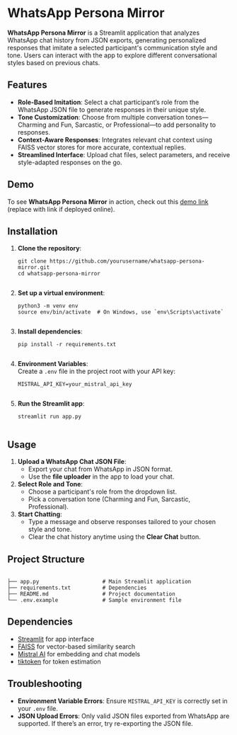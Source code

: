 <h1>WhatsApp Persona Mirror</h1>
<p><strong>WhatsApp Persona Mirror</strong> is a Streamlit application that analyzes WhatsApp chat history from JSON exports, generating personalized responses that imitate a selected participant's communication style and tone. Users can interact with the app to explore different conversational styles based on previous chats.</p>

<h2>Features</h2>
<ul>
    <li><strong>Role-Based Imitation</strong>: Select a chat participant’s role from the WhatsApp JSON file to generate responses in their unique style.</li>
    <li><strong>Tone Customization</strong>: Choose from multiple conversation tones—Charming and Fun, Sarcastic, or Professional—to add personality to responses.</li>
    <li><strong>Context-Aware Responses</strong>: Integrates relevant chat context using FAISS vector stores for more accurate, contextual replies.</li>
    <li><strong>Streamlined Interface</strong>: Upload chat files, select parameters, and receive style-adapted responses on the go.</li>
</ul>

<h2>Demo</h2>
<p>To see <strong>WhatsApp Persona Mirror</strong> in action, check out this <a href="#">demo link</a> (replace with link if deployed online).</p>

<h2>Installation</h2>
<ol>
    <li><strong>Clone the repository</strong>:
        <pre><code>git clone https://github.com/yourusername/whatsapp-persona-mirror.git
cd whatsapp-persona-mirror
        </code></pre>
    </li>
    <li><strong>Set up a virtual environment</strong>:
        <pre><code>python3 -m venv env
source env/bin/activate  # On Windows, use `env\Scripts\activate`
        </code></pre>
    </li>
    <li><strong>Install dependencies</strong>:
        <pre><code>pip install -r requirements.txt
        </code></pre>
    </li>
    <li><strong>Environment Variables</strong>:<br>
        Create a <code>.env</code> file in the project root with your API key:
        <pre><code>MISTRAL_API_KEY=your_mistral_api_key
        </code></pre>
    </li>
    <li><strong>Run the Streamlit app</strong>:
        <pre><code>streamlit run app.py
        </code></pre>
    </li>
</ol>

<h2>Usage</h2>
<ol>
    <li><strong>Upload a WhatsApp Chat JSON File</strong>:
        <ul>
            <li>Export your chat from WhatsApp in JSON format.</li>
            <li>Use the <strong>file uploader</strong> in the app to load your chat.</li>
        </ul>
    </li>
    <li><strong>Select Role and Tone</strong>:
        <ul>
            <li>Choose a participant's role from the dropdown list.</li>
            <li>Pick a conversation tone (Charming and Fun, Sarcastic, Professional).</li>
        </ul>
    </li>
    <li><strong>Start Chatting</strong>:
        <ul>
            <li>Type a message and observe responses tailored to your chosen style and tone.</li>
            <li>Clear the chat history anytime using the <strong>Clear Chat</strong> button.</li>
        </ul>
    </li>
</ol>

<h2>Project Structure</h2>
<pre><code>
├── app.py                    # Main Streamlit application
├── requirements.txt          # Dependencies
├── README.md                 # Project documentation
└── .env.example              # Sample environment file
</code></pre>

<h2>Dependencies</h2>
<ul>
    <li><a href="https://streamlit.io/">Streamlit</a> for app interface</li>
    <li><a href="https://github.com/facebookresearch/faiss">FAISS</a> for vector-based similarity search</li>
    <li><a href="https://www.mistral.ai/">Mistral AI</a> for embedding and chat models</li>
    <li><a href="https://pypi.org/project/tiktoken/">tiktoken</a> for token estimation</li>
</ul>

<h2>Troubleshooting</h2>
<ul>
    <li><strong>Environment Variable Errors</strong>: Ensure <code>MISTRAL_API_KEY</code> is correctly set in your <code>.env</code> file.</li>
    <li><strong>JSON Upload Errors</strong>: Only valid JSON files exported from WhatsApp are supported. If there’s an error, try re-exporting the JSON file.</li>
</ul>
